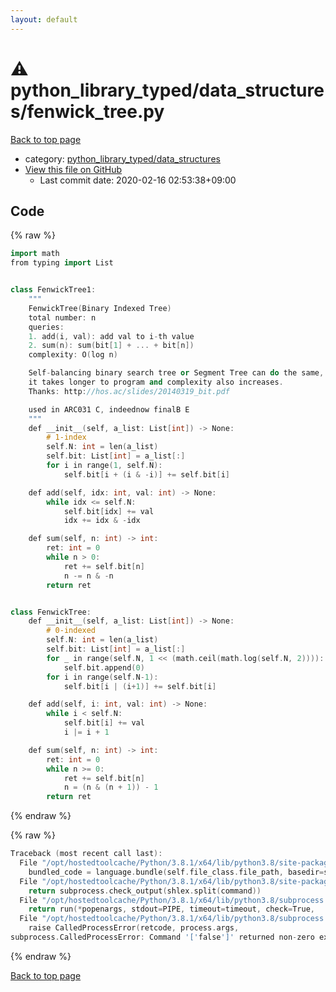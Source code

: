 ```yaml
---
layout: default
---
```


<!-- mathjax config similar to math.stackexchange -->
<script type="text/javascript" async
  src="https://cdnjs.cloudflare.com/ajax/libs/mathjax/2.7.5/MathJax.js?config=TeX-MML-AM_CHTML">
</script>
<script type="text/x-mathjax-config">
  MathJax.Hub.Config({
    TeX: { equationNumbers: { autoNumber: "AMS" }},
    tex2jax: {
      inlineMath: [ ['$','$'] ],
      processEscapes: true
    },
    "HTML-CSS": { matchFontHeight: false },
    displayAlign: "left",
    displayIndent: "2em"
  });
</script>

<script type="text/javascript" src="https://cdnjs.cloudflare.com/ajax/libs/jquery/3.4.1/jquery.min.js"></script>
<script src="https://cdn.jsdelivr.net/npm/jquery-balloon-js@1.1.2/jquery.balloon.min.js" integrity="sha256-ZEYs9VrgAeNuPvs15E39OsyOJaIkXEEt10fzxJ20+2I=" crossorigin="anonymous"></script>
<script type="text/javascript" src="../../../assets/js/copy-button.js"></script>
<link rel="stylesheet" href="../../../assets/css/copy-button.css" />


# :warning: python_library_typed/data_structures/fenwick_tree.py

<a href="../../../index.html">Back to top page</a>

* category: <a href="../../../index.html#1bd6c8bcf0a034068d4ecd4538188ccf">python_library_typed/data_structures</a>
* <a href="{{ site.github.repository_url }}/blob/master/python_library_typed/data_structures/fenwick_tree.py">View this file on GitHub</a>
    - Last commit date: 2020-02-16 02:53:38+09:00




## Code

<a id="unbundled"></a>
{% raw %}
```cpp
import math
from typing import List


class FenwickTree1:
    """
    FenwickTree(Binary Indexed Tree)
    total number: n
    queries:
    1. add(i, val): add val to i-th value
    2. sum(n): sum(bit[1] + ... + bit[n])
    complexity: O(log n)

    Self-balancing binary search tree or Segment Tree can do the same,
    it takes longer to program and complexity also increases.
    Thanks: http://hos.ac/slides/20140319_bit.pdf

    used in ARC031 C, indeednow finalB E
    """
    def __init__(self, a_list: List[int]) -> None:
        # 1-index
        self.N: int = len(a_list)
        self.bit: List[int] = a_list[:]
        for i in range(1, self.N):
            self.bit[i + (i & -i)] += self.bit[i]

    def add(self, idx: int, val: int) -> None:
        while idx <= self.N:
            self.bit[idx] += val
            idx += idx & -idx

    def sum(self, n: int) -> int:
        ret: int = 0
        while n > 0:
            ret += self.bit[n]
            n -= n & -n
        return ret


class FenwickTree:
    def __init__(self, a_list: List[int]) -> None:
        # 0-indexed
        self.N: int = len(a_list)
        self.bit: List[int] = a_list[:]
        for _ in range(self.N, 1 << (math.ceil(math.log(self.N, 2)))):
            self.bit.append(0)
        for i in range(self.N-1):
            self.bit[i | (i+1)] += self.bit[i]

    def add(self, i: int, val: int) -> None:
        while i < self.N:
            self.bit[i] += val
            i |= i + 1

    def sum(self, n: int) -> int:
        ret: int = 0
        while n >= 0:
            ret += self.bit[n]
            n = (n & (n + 1)) - 1
        return ret

```
{% endraw %}

<a id="bundled"></a>
{% raw %}
```cpp
Traceback (most recent call last):
  File "/opt/hostedtoolcache/Python/3.8.1/x64/lib/python3.8/site-packages/onlinejudge_verify/docs.py", line 347, in write_contents
    bundled_code = language.bundle(self.file_class.file_path, basedir=self.cpp_source_path)
  File "/opt/hostedtoolcache/Python/3.8.1/x64/lib/python3.8/site-packages/onlinejudge_verify/languages/other.py", line 48, in bundle
    return subprocess.check_output(shlex.split(command))
  File "/opt/hostedtoolcache/Python/3.8.1/x64/lib/python3.8/subprocess.py", line 411, in check_output
    return run(*popenargs, stdout=PIPE, timeout=timeout, check=True,
  File "/opt/hostedtoolcache/Python/3.8.1/x64/lib/python3.8/subprocess.py", line 512, in run
    raise CalledProcessError(retcode, process.args,
subprocess.CalledProcessError: Command '['false']' returned non-zero exit status 1.

```
{% endraw %}

<a href="../../../index.html">Back to top page</a>


